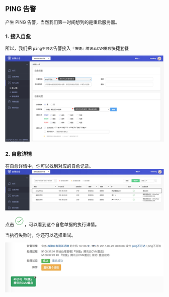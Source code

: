 ## PING 告警 
产生 PING 告警，当然我们第一时间想到的是重启服务器。


### 1. 接入自愈
所以，我们把 `ping不可达`告警接入`『快捷』腾讯云CVM重启`快捷套餐


![](media/14955064369949.jpg)

### 2. 自愈详情
在自愈详情中，你可以找到对应的自愈记录。
![](media/14955066069489.jpg)

点击![](media/14955069261567.jpg)，可以看到这个自愈单据的执行详情。

当执行失败时，你还可以选择重试。

![](media/14955066257255.jpg)
    
